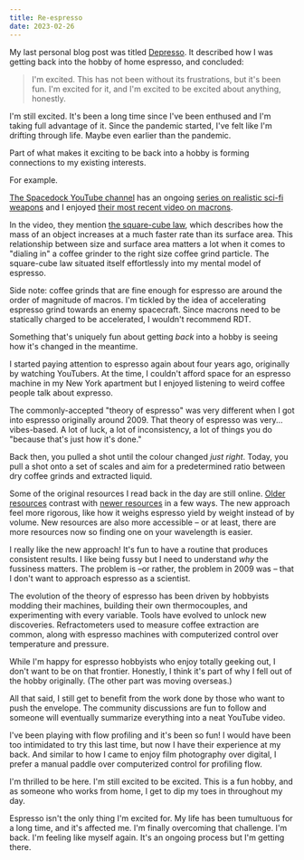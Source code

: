 ```yaml
---
title: Re-espresso
date: 2023-02-26
---
```


My last personal blog post was titled [Depresso](/blog/depresso/). It described how I was getting back into the hobby of home espresso, and concluded:

> I'm excited. This has not been without its frustrations, but it's been fun. I'm excited for it, and I'm excited to be excited about anything, honestly.

I'm still excited. It's been a long time since I've been enthused and I'm taking full advantage of it. Since the pandemic started, I've felt like I'm drifting through life. Maybe even earlier than the pandemic.

Part of what makes it exciting to be back into a hobby is forming connections to my existing interests.

For example.

[The Spacedock YouTube channel](https://www.youtube.com/@Spacedock) has an ongoing [series on realistic sci-fi weapons](https://www.youtube.com/playlist?list=PLqOEDroJnZHwQmn3g8zLmLqMK2RIyejYh) and I enjoyed [their most recent video on macrons](https://www.youtube.com/watch?v=MPVhOy3mWQQ).

<YouTube videoID="MPVhOy3mWQQ" />

In the video, they mention [the square-cube law](https://en.wikipedia.org/wiki/Square–cube_law), which describes how the mass of an object increases at a much faster rate than its surface area. This relationship between size and surface area matters a lot when it comes to "dialing in" a coffee grinder to the right size coffee grind particle. The square-cube law situated itself effortlessly into my mental model of espresso.

Side note: coffee grinds that are fine enough for espresso are around the order of magnitude of macros. I'm tickled by the idea of accelerating espresso grind towards an enemy spacecraft. Since macrons need to be statically charged to be accelerated, I wouldn't recommend RDT.

Something that's uniquely fun about getting _back_ into a hobby is seeing how it's changed in the meantime.

I started paying attention to espresso again about four years ago, originally by watching YouTubers. At the time, I couldn't afford space for an espresso machine in my New York apartment but I enjoyed listening to weird coffee people talk about expresso.

<YouTube videoID="45Ja8pJU73s" />

The commonly-accepted "theory of espresso" was very different when I got into espresso originally around 2009. That theory of espresso was very... vibes-based. A lot of luck, a lot of inconsistency, a lot of things you do "because that's just how it's done."

Back then, you pulled a shot until the colour changed _just right_. Today, you pull a shot onto a set of scales and aim for a predetermined ratio between dry coffee grinds and extracted liquid.

Some of the original resources I read back in the day are still online. [Older resources](https://www.home-barista.com/espresso-guide-good-extractions.html) contrast with [newer resources](https://www.baristahustle.com/blog/the-espresso-compass/) in a few ways. The new approach feel more rigorous, like how it weighs espresso yield by weight instead of by volume. New resources are also more accessible – or at least, there are more resources now so finding one on your wavelength is easier.

I really like the new approach! It's fun to have a routine that produces consistent results. I like being fussy but I need to understand _why_ the fussiness matters. The problem is –or rather, the problem in 2009 was – that I don't want to approach espresso as a scientist.

The evolution of the theory of espresso has been driven by hobbyists modding their machines, building their own thermocouples, and experimenting with every variable. Tools have evolved to unlock new discoveries. Refractometers used to measure coffee extraction are common, along with espresso machines with computerized control over temperature and pressure.

While I'm happy for espresso hobbyists who enjoy totally geeking out, I don't want to be on that frontier. Honestly, I think it's part of why I fell out of the hobby originally. (The other part was moving overseas.)

All that said, I still get to benefit from the work done by those who want to push the envelope. The community discussions are fun to follow and someone will eventually summarize everything into a neat YouTube video.

I've been playing with flow profiling and it's been so fun! I would have been too intimidated to try this last time, but now I have their experience at my back. And similar to how I came to enjoy film photography over digital, I prefer a manual paddle over computerized control for profiling flow.

I'm thrilled to be here. I'm still excited to be excited. This is a fun hobby, and as someone who works from home, I get to dip my toes in throughout my day.

Espresso isn't the only thing I'm excited for. My life has been tumultuous for a long time, and it's affected me. I'm finally overcoming that challenge. I'm back. I'm feeling like myself again. It's an ongoing process but I'm getting there.
